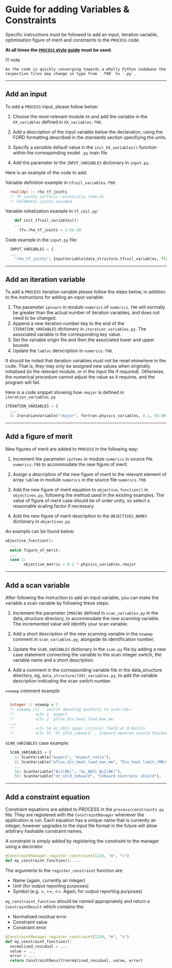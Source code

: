 # Guide for adding Variables & Constraints 

Specific instructions must be followed to add an input, iteration variable,
optimisation figure of merit and constraints to the `PROCESS` code.

  **At all times the [`PROCESS` style guide](../development/standards.md) must be used.**

!!! note

    As the code is quickly converging towards a wholly Python codebase the respective files may change in type from `.f90` to `.py`.

-----------------

## Add an input

To add a `PROCESS` input, please follow below:

1. Choose the most relevant module `XX` and add the variable in the `XX_variables` defined in `XX_variables.f90`.
 
2. Add a description of the input variable below the declaration, using the FORD      formatting described in the standards section specifying the units.
  
3. Specify a sensible default value in the `init_XX_variables()` function within the corresponding model `.py` main file
  
4. Add the parameter to the `INPUT_VARIABLES` dictionary in `input.py`.  

Here is an example of the code to add:
  

Variable definition example in `tfcoil_variables.f90`:
```fortran
  real(dp) :: rho_tf_joints
  !! TF joints surfacic resistivity [ohm.m]
  !! Feldmetal joints assumed.
```

Variable initialization example in `tf_coil.py`:
```python
    def init_tfcoil_variables():
    ...
      tfv.rho_tf_joints = 2.5e-10
```

Code example in the `input.py` file:

```python
  INPUT_VARIABLES = {
  ...
    "rho_tf_joints": InputVariable(data_structure.tfcoil_variables, float, range=(0.0, 0.01)),
```

-----------------

## Add an iteration variable

To add a `PROCESS` iteration variable please follow the steps below, in addition to the instructions for adding an input variable:


1. The parameter `ipnvars` in module `numerics` of `numerics.f90` will normally be greater than the actual number of iteration variables, and does not need to be changed.
2. Append a new iteration number key to the end of the `ITERATION_VARIABLES` dictionary  in `iteration_variables.py`. The associated variable is the corresponding key value.
3. Set the variable origin file and then the associated lower and upper bounds
4. Update the `lablxc` derscription in `numerics.f90`.
  
It should be noted that iteration variables must not be reset elsewhere in the
code. That is, they may only be assigned new values when originally
initialised (in the relevant module, or in the input file if required).
Otherwise, the numerical procedure cannot adjust the value as it requires, and
the program will fail.

Here is a code snippet showing how `rmajor` is defined in `iteration_variables.py`

```python
ITERATION_VARIABLES = {
  ...
  3: IterationVariable("rmajor", fortran.physics_variables, 0.1, 50.00),
```

-----------------

## Add a figure of merit

New figures of merit are added to `PROCESS` in the following way:

1. Increment the parameter `ipnfoms` in module `numerics` in source file `numerics.f90` to accommodate the new figure of merit.
  
2. Assign a description of the new figure of merit to the relevant element of array `lablmm` in module `numerics` in the source file `numerics.f90`.
  
3. Add the new figure of merit equation to `objective_function()` in `objectives.py`, following the method used in the existing examples. The value of figure of merit case should be of order unity, so select a reasonable scaling factor if necessary. 
  
4. Add the new figure of merit description to the `OBJECTIVES_NAMES` dictionary in `objectives.py`
  
An example can be found below:


```python
objective_function():
  ...
  match figure_of_merit:
  ...  
  case 1:
        objective_metric = 0.2 * physics_variables.rmajor
```

-----------

## Add a scan variable

After following the instruction to add an input variable, you can make the variable a scan variable by following these steps:

1. Increment the parameter `IPNSCNV` defined in `scan_variables.py` in the data_structure directory, to accommodate the new scanning variable. The incremented value will identify your scan variable.
  
2. Add a short description of the new scanning variable in the `nsweep` comment in `scan_variables.py`, alongside its identification number.
  
3. Update the `SCAN_VARIABLES` dictionary in the `scan.py` file by adding a new case statement connecting the variable to the scan integer switch, the variable name and a short description. 
  
4. Add a comment in the corresponding variable file in the data_structure directory, eg, `data_structure/[XX]_variables.py`, to add the variable description indicating the scan switch number.
  

`nsweep` comment example:
```fortran

  integer :: nsweep = 1
  !! nsweep /1/ : switch denoting quantity to scan:<UL>
  !!         <LI> 1  aspect
  !!         <LI> 2  pflux_div_heat_load_max_mw
  ...
  !!         <LI> 54 GL_nbti upper critical field at 0 Kelvin
  !!         <LI> 55 `dr_shld_inboard` : Inboard neutron shield thickness </UL>
```

`SCAN_VARIABLES` case example:

```python
  SCAN_VARIABLES = {
    1: ScanVariable("aspect", "Aspect_ratio"),
    2: ScanVariable("pflux_div_heat_load_max_mw", "Div_heat_limit_(MW/m2)"),
    ...
    54: ScanVariable("Bc2(0K)", "GL_NbTi Bc2(0K)"),
    55: ScanVariable("dr_shld_inboard", "Inboard neutronic shield"),
```

---------------

## Add a constraint equation

Constraint equations are added to *PROCESS* in the `process/constraints.py` file. They are registered with the `ConstraintManager` whenever the application is run. Each equation has a unique name that is currently an integer, however upgrades to the input file format in the future will allow arbitrary hashable constraint names. 

A constraint is simply added by registering the constraint to the manager using a decorator.

```python
@ConstraintManager.register_constraint(1234, "m", "=")
def my_constraint_function(): ...
```
The arguments to the `register_constraint` function are:

- Name (again, currently an integer)
- Unit (for output reporting purposes)
- Symbol (e.g. =, >=, <=. Again, for output reporting purposes)


`my_constraint_function` should be named appropriately and return a `ConstraintResult` which contains the:

- Normalised residual error
- Constraint value
- Constraint error

```python
@ConstraintManager.register_constraint(1234, "m", "=")
def my_constraint_function():
  normalised_residual = ...
  value = ...
  error = ...
  return ConstraintResult(normalised_residual, value, error)
```